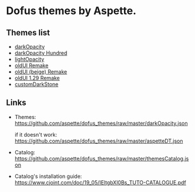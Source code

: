 # Dofus themes by Aspette.

## Themes list

- [darkOpacity](https://github.com/aspette/dofus_themes/blob/master/themes/darkOpacity/darkOpacity.jpg?raw=true)
- [darkOpacity Hundred](https://github.com/aspette/dofus_themes/blob/master/themes/darkOpacity%20Hundred/darkOpacityHundred.jpg?raw=true)
- [lightOpacity](https://github.com/aspette/dofus_themes/blob/master/themes/lightOpacity/lightOpacity.jpg?raw=true)
- [oldUI Remake](https://github.com/aspette/dofus_themes/blob/master/themes/oldUI%20Remake/oldUIPreview.jpg?raw=true)
- [oldUI (beige) Remake](https://raw.githubusercontent.com/aspette/dofus_themes/master/themes/oldUI%20beige%20Remake/oldUIPreview.jpg?raw=true)
- [oldUI 1.29 Remake](https://github.com/aspette/dofus_themes/blob/master/themes/oldUI%201.29%20Remake/oldUIPreview.jpg?raw=true)
- [customDarkStone](https://github.com/aspette/dofus_themes/blob/master/themes/customDarkStone/darkStonePreview.jpg?raw=true)

## Links

- Themes: 
  https://github.com/aspette/dofus_themes/raw/master/darkOpacity.json
  
  if it doesn't work: https://github.com/aspette/dofus_themes/raw/master/aspetteDT.json
  
- Catalog:
  https://github.com/aspette/dofus_themes/raw/master/themesCatalog.json
  
- Catalog's installation guide:
  https://www.cjoint.com/doc/19_05/IEltgbXl0Bs_TUTO-CATALOGUE.pdf
